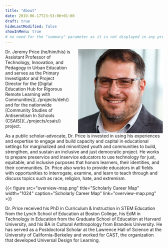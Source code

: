 ```yaml
---
title: "About"
date: 2019-06-17T23:53:00+01:00
draft: true
hideLastModified: false
showInMenu: true
# no need for the "summary" parameter as it is not displayed in any previews
---
```


<img src="jfp.png" alt="Jeremy Price" style="float: right; padding-left: 1.5rem;" />
Dr. Jeremy Price (he/him/his) is Assistant Professor of Technology, Innovation, and Pedagogy in Urban Education and serves as the Primary Investigator and Project Director for the [Digital Education Hub for Rigorous Remote Learning with Communities](../projects/deh/) and for the nationwide [Community Studies of Antisemitism In Schools (CSAIS)](../projects/csais/) project.

As a public scholar-advocate, Dr. Price is invested in using his experiences and expertise to engage and build capacity and capital in educational settings for marginalized and minoritized youth and communities to build, strengthen, and sustain an inclusive and just democratic project. He works to prepare preservice and inservice educators to use technology for just, equitable, and inclusive purposes that honors learners, their identities, and their communities. Dr. Price also works to provide educators in all fields with opportunities to interrogate, examine, and learn to teach through and discuss topics such as race, religion, hate, and extremism.

{{< figure src="overview-map.png" title="Scholarly Career Map" width="1024" caption="Scholarly Career Map" link="overview-map.png" >}}

Dr. Price received his PhD in Curriculum & Instruction in STEM Education from the Lynch School of Education at Boston College, his EdM in Technology in Education from the Graduate School of Education at Harvard University, and his BA in Cultural Anthropology from Brandeis University. He has served as a Postdoctoral Scholar at the Lawrence Hall of Science at the University of California-Berkeley and worked for CAST, the organization that developed Universal Design for Learning.
